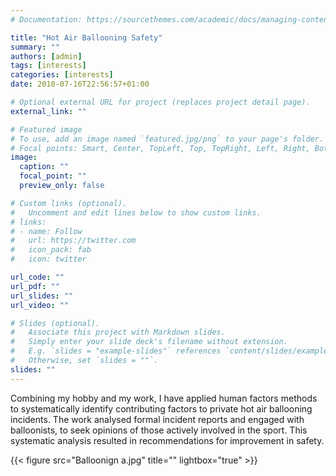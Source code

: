 ```yaml
---
# Documentation: https://sourcethemes.com/academic/docs/managing-content/

title: "Hot Air Ballooning Safety"
summary: ""
authors: [admin]
tags: [interests]
categories: [interests]
date: 2010-07-16T22:56:57+01:00

# Optional external URL for project (replaces project detail page).
external_link: ""

# Featured image
# To use, add an image named `featured.jpg/png` to your page's folder.
# Focal points: Smart, Center, TopLeft, Top, TopRight, Left, Right, BottomLeft, Bottom, BottomRight.
image:
  caption: ""
  focal_point: ""
  preview_only: false

# Custom links (optional).
#   Uncomment and edit lines below to show custom links.
# links:
# - name: Follow
#   url: https://twitter.com
#   icon_pack: fab
#   icon: twitter

url_code: ""
url_pdf: ""
url_slides: ""
url_video: ""

# Slides (optional).
#   Associate this project with Markdown slides.
#   Simply enter your slide deck's filename without extension.
#   E.g. `slides = "example-slides"` references `content/slides/example-slides.md`.
#   Otherwise, set `slides = ""`.
slides: ""
---
```

Combining my hobby and my work, I have applied human factors methods to systematically identify contributing factors to private hot air ballooning incidents. The work analysed formal incident reports and engaged with balloonists, to seek opinions of those actively involved in the sport. This systematic analysis resulted in recommendations for improvement in safety. 

{{< figure src="Balloonign a.jpg" title="" lightbox="true" >}}